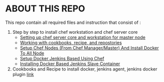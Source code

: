 # ABOUT THIS REPO

This repo contain all required files and instruction that consist of :
1. Step by step to install chef workstation and chef server core
    * [Setting up chef server core and workstation for master node](./installing-chef.md#setting-up-chef-server-core-and-workstation-for-master-node)
    * [Working with cookbooks, recipe, and repostories](./installing-chef.md#working-with-cookbooks-and-repositories)
    * [Setup Chef Nodes (From Chef Manager/Master) And Install Docker To All Node](./installing-chef.md#setup-chef-nodes-from-chef-managermaster-and-install-docker-to-all-node)
    * [Setup Docker Jenkins Based Using Chef](./installing-chef.md#setup-docker-jenkins-based-using-chef)
    * [Installing Docker Based Jenkins Slave Container](./installing-chef.md#installing-docker-based-jenkins-slave-container)
2. Cookbooks and Recipe to install docker, jenkins agent, jenkins docker plugin [link](./cookbooks/)